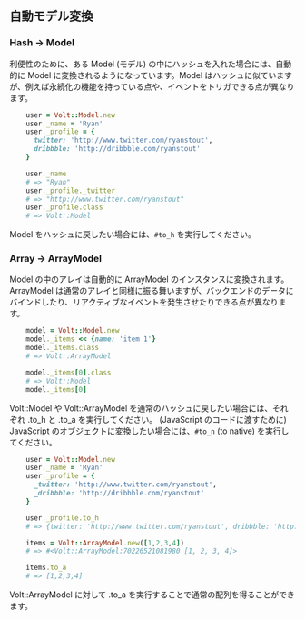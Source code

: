 ## 自動モデル変換

### Hash -> Model

利便性のために、ある Model (モデル) の中にハッシュを入れた場合には、自動的に Model に変換されるようになっています。Model はハッシュに似ていますが、例えば永続化の機能を持っている点や、イベントをトリガできる点が異なります。

```ruby
    user = Volt::Model.new
    user._name = 'Ryan'
    user._profile = {
      twitter: 'http://www.twitter.com/ryanstout',
      dribbble: 'http://dribbble.com/ryanstout'
    }

    user._name
    # => "Ryan"
    user._profile._twitter
    # => "http://www.twitter.com/ryanstout"
    user._profile.class
    # => Volt::Model
```

Model をハッシュに戻したい場合には、`#to_h` を実行してください。

### Array -> ArrayModel

Model の中のアレイは自動的に ArrayModel のインスタンスに変換されます。ArrayModel は通常のアレイと同様に振る舞いますが、バックエンドのデータにバインドしたり、リアクティブなイベントを発生させたりできる点が異なります。

```ruby
    model = Volt::Model.new
    model._items << {name: 'item 1'}
    model._items.class
    # => Volt::ArrayModel

    model._items[0].class
    # => Volt::Model
    model._items[0]
```


Volt::Model や Volt::ArrayModel を通常のハッシュに戻したい場合には、それぞれ .to_h と .to_a を実行してください。
(JavaScript のコードに渡すために) JavaScript のオブジェクトに変換したい場合には、`#to_n` (to native) を実行してください。

```ruby
    user = Volt::Model.new
    user._name = 'Ryan'
    user._profile = {
      _twitter: 'http://www.twitter.com/ryanstout',
      _dribbble: 'http://dribbble.com/ryanstout'
    }

    user._profile.to_h
    # => {twitter: 'http://www.twitter.com/ryanstout', dribbble: 'http://dribbble.com/ryanstout'}

    items = Volt::ArrayModel.new([1,2,3,4])
    # => #<Volt::ArrayModel:70226521081980 [1, 2, 3, 4]>

    items.to_a
    # => [1,2,3,4]
```

Volt::ArrayModel に対して .to_a を実行することで通常の配列を得ることができます。

